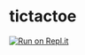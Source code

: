 # tictactoe
[![Run on Repl.it](https://repl.it/badge/github/sablos/tictactoe)](https://repl.it/github/sablos/tictactoe)
